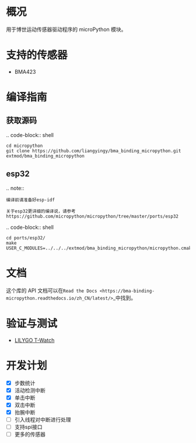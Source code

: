 概况
====

用于博世运动传感器驱动程序的 microPython 模块。

支持的传感器
============

- BMA423

编译指南
========

获取源码
---------

.. code-block:: shell

    cd micropython
    git clone https://github.com/liangyingy/bma_binding_micropython.git extmod/bma_binding_micropython


esp32
------

.. note::

    编译前请准备好esp-idf

    关于esp32更详细的编译说，请参考https://github.com/micropython/micropython/tree/master/ports/esp32


.. code-block:: shell

    cd ports/esp32/
    make USER_C_MODULES=../../../extmod/bma_binding_micropython/micropython.cmake

文档
=====

这个库的 API 文档可以在`Read the Docs <https://bma-binding-micropython.readthedocs.io/zh_CN/latest/>`_中找到。

验证与测试
===========

- [LILYGO T-Watch](bin/micropython-esp32-v1.19.bin)

开发计划
========

- [x] 步数统计
- [x] 活动检测中断
- [x] 单击中断
- [x] 双击中断
- [x] 抬腕中断
- [ ] 引入线程对中断进行处理
- [ ] 支持spi接口
- [ ] 更多的传感器
